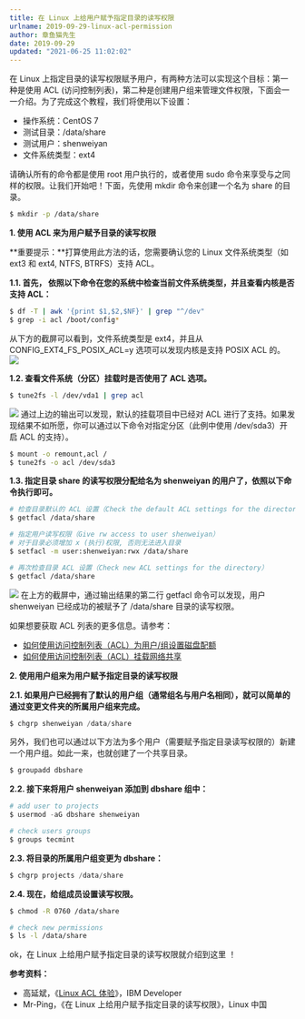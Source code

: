 ```yaml
---
title: 在 Linux 上给用户赋予指定目录的读写权限
urlname: 2019-09-29-linux-acl-permission
author: 章鱼猫先生
date: 2019-09-29
updated: "2021-06-25 11:02:02"
---
```


在 Linux 上指定目录的读写权限赋予用户，有两种方法可以实现这个目标：第一种是使用 ACL (访问控制列表)，第二种是创建用户组来管理文件权限，下面会一一介绍。为了完成这个教程，我们将使用以下设置：

- 操作系统：CentOS 7
- 测试目录：/data/share
- 测试用户：shenweiyan
- 文件系统类型：ext4

请确认所有的命令都是使用 root 用户执行的，或者使用 sudo 命令来享受与之同样的权限。让我们开始吧！下面，先使用 mkdir 命令来创建一个名为 share 的目录。

```bash
$ mkdir -p /data/share
```

**1. 使用 ACL 来为用户赋予目录的读写权限**

\*\*重要提示：\*\*打算使用此方法的话，您需要确认您的 Linux 文件系统类型（如 ext3 和 ext4, NTFS, BTRFS）支持 ACL。

**1.1. 首先， 依照以下命令在您的系统中检查当前文件系统类型，并且查看内核是否支持 ACL：**

```bash
$ df -T | awk '{print $1,$2,$NF}' | grep "^/dev"
$ grep -i acl /boot/config*
```

从下方的截屏可以看到，文件系统类型是 ext4，并且从 CONFIG_EXT4_FS_POSIX_ACL=y 选项可以发现内核是支持 POSIX ACL 的。
![](https://shub-1251708715.cos.ap-guangzhou.myqcloud.com/elog-cookbook-img/FmYmZeCp5xG3nJs8Z7LUaA-QzME7.png)

**1.2. 查看文件系统（分区）挂载时是否使用了 ACL 选项。**

```bash
$ tune2fs -l /dev/vda1 | grep acl
```

![](https://shub-1251708715.cos.ap-guangzhou.myqcloud.com/elog-cookbook-img/FjbOrbZJgdXuVum5OsrQITWOjnn1.png)
通过上边的输出可以发现，默认的挂载项目中已经对 ACL 进行了支持。如果发现结果不如所愿，你可以通过以下命令对指定分区（此例中使用 /dev/sda3）开启 ACL 的支持）。

```bash
$ mount -o remount,acl /
$ tune2fs -o acl /dev/sda3
```

**1.3. 指定目录 share 的读写权限分配给名为 shenweiyan 的用户了，依照以下命令执行即可。**

```bash
# 检查目录默认的 ACL 设置（Check the default ACL settings for the directory）
$ getfacl /data/share

# 指定用户读写权限（Give rw access to user shenweiyan）
# 对于目录必须增加 x (执行)权限, 否则无法进入目录
$ setfacl -m user:shenweiyan:rwx /data/share

# 再次检查目录 ACL 设置（Check new ACL settings for the directory）
$ getfacl /data/share
```

![](https://shub-1251708715.cos.ap-guangzhou.myqcloud.com/elog-cookbook-img/FkspVGfvw4EAuZvACndk2GaDBnA6.png)
在上方的截屏中，通过输出结果的第二行 getfacl 命令可以发现，用户 shenweiyan 已经成功的被赋予了 /data/share 目录的读写权限。

如果想要获取 ACL 列表的更多信息。请参考：

- [如何使用访问控制列表（ACL）为用户/组设置磁盘配额](http://www.tecmint.com/set-access-control-lists-acls-and-disk-quotas-for-users-groups/)
- [如何使用访问控制列表（ACL）挂载网络共享](http://www.tecmint.com/rhcsa-exam-configure-acls-and-mount-nfs-samba-shares/)

**2. 使用用户组来为用户赋予指定目录的读写权限**

**2.1. 如果用户已经拥有了默认的用户组（通常组名与用户名相同），就可以简单的通过变更文件夹的所属用户组来完成。**

```python
$ chgrp shenweiyan /data/share
```

另外，我们也可以通过以下方法为多个用户（需要赋予指定目录读写权限的）新建一个用户组。如此一来，也就创建了一个共享目录。

```python
$ groupadd dbshare
```

**2.2. 接下来将用户 shenweiyan 添加到 dbshare 组中：**

```python
# add user to projects
$ usermod -aG dbshare shenweiyan

# check users groups
$ groups tecmint
```

**2.3. 将目录的所属用户组变更为 dbshare：**

```python
$ chgrp projects /data/share
```

**2.4. 现在，给组成员设置读写权限。**

```bash
$ chmod -R 0760 /data/share

# check new permissions
$ ls -l /data/share
```

ok，在 Linux 上给用户赋予指定目录的读写权限就介绍到这里 ！

**参考资料：**

- 高延斌，《[Linux ACL 体验](https://www.ibm.com/developerworks/cn/linux/l-acl/index.html)》，IBM Developer
- Mr-Ping，《在 Linux 上给用户赋予指定目录的读写权限》，Linux 中国

